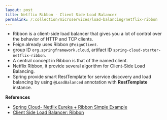 ```yaml
---
layout: post
title: Netflix Ribbon - Client Side Load Balancer
permalink: /:collection/microservices/load-balancing/netflix-ribbon
---
```


- Ribbon is a client-side load balancer that gives you a lot of control over the behavior of HTTP and TCP clients.
- Feign already uses Ribbon `@FeignClient`.
- group ID `org.springframework.cloud`, artifact ID `spring-cloud-starter-netflix-ribbon`.
- A central concept in Ribbon is that of the named client.
- Netflix Ribbon, it provide several algorithm for Client-Side Load Balancing.
- Spring provide smart RestTemplate for service discovery and load balancing by using `@LoadBalanced` annotation with **RestTemplate** instance.

**References**
- [Spring Cloud- Netflix Eureka + Ribbon Simple Example](https://www.javainuse.com/spring/spring_ribbon)
- [Client Side Load Balancer: Ribbon](https://cloud.spring.io/spring-cloud-netflix/multi/multi_spring-cloud-ribbon.html)

